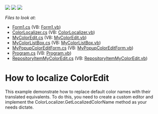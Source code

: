 <!-- default badges list -->
![](https://img.shields.io/endpoint?url=https://codecentral.devexpress.com/api/v1/VersionRange/128621557/10.1.5%2B)
[![](https://img.shields.io/badge/Open_in_DevExpress_Support_Center-FF7200?style=flat-square&logo=DevExpress&logoColor=white)](https://supportcenter.devexpress.com/ticket/details/E2848)
[![](https://img.shields.io/badge/📖_How_to_use_DevExpress_Examples-e9f6fc?style=flat-square)](https://docs.devexpress.com/GeneralInformation/403183)
<!-- default badges end -->
<!-- default file list -->
*Files to look at*:

* [Form1.cs](./CS/WindowsApplication1/Form1.cs) (VB: [Form1.vb](./VB/WindowsApplication1/Form1.vb))
* [ColorLocalizer.cs](./CS/WindowsApplication1/MyColorEdit/ColorLocalizer.cs) (VB: [ColorLocalizer.vb](./VB/WindowsApplication1/MyColorEdit/ColorLocalizer.vb))
* [MyColorEdit.cs](./CS/WindowsApplication1/MyColorEdit/MyColorEdit.cs) (VB: [MyColorEdit.vb](./VB/WindowsApplication1/MyColorEdit/MyColorEdit.vb))
* [MyColorListBox.cs](./CS/WindowsApplication1/MyColorEdit/MyColorListBox.cs) (VB: [MyColorListBox.vb](./VB/WindowsApplication1/MyColorEdit/MyColorListBox.vb))
* [MyPopupColorEditForm.cs](./CS/WindowsApplication1/MyColorEdit/MyPopupColorEditForm.cs) (VB: [MyPopupColorEditForm.vb](./VB/WindowsApplication1/MyColorEdit/MyPopupColorEditForm.vb))
* [Program.cs](./CS/WindowsApplication1/MyColorEdit/Program.cs) (VB: [Program.vb](./VB/WindowsApplication1/MyColorEdit/Program.vb))
* [RepositoryItemMyColorEdit.cs](./CS/WindowsApplication1/MyColorEdit/RepositoryItemMyColorEdit.cs) (VB: [RepositoryItemMyColorEdit.vb](./VB/WindowsApplication1/MyColorEdit/RepositoryItemMyColorEdit.vb))
<!-- default file list end -->
# How to localize ColorEdit


<p>This example demonstrate how to replace default color names with their translated equivalents. To do this, you need to create a custom editor and implement the ColorLocalizer.GetLocalizedColorName method as your needs dictate.</p>

<br/>


